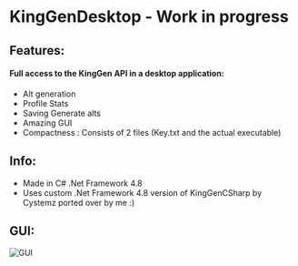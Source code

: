 # KingGenDesktop - Work in progress

## Features:
#### Full access to the KingGen API in a desktop application:
- Alt generation 
- Profile Stats
- Saving Generate alts 
- Amazing GUI
- Compactness : Consists of 2 files (Key.txt and the actual executable)

## Info:
- Made in C# .Net Framework 4.8
- Uses custom .Net Framework 4.8 version of KingGenCSharp by Cystemz ported over by me :)

## GUI:
![GUI](https://media.discordapp.net/attachments/947257421275992125/955688427641253888/unknown.png "GUI")
